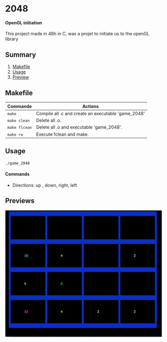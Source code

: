 # 2048
#### OpenGL initiation 

This project made in 48h in C, was a projet to initiate us to the openGL library


## Summary
 1. [Makefile](#makefile)
 2. [Usage](#usage)
 3. [Preview](#preview)


## <a name="makefile">Makefile</a>

| Commande       	|  Actions 	|
|----------------	|----------	|
| `make`      	  | Compile all .c and create an executable 'game_2048'  	|
| `make clean`    | Delete all .o.  	|
| `make flcean`  	| Delete all .o and executable 'game_2048'.  	|
| `make re` 	 	| Execute fclean and make.  	|

## <a name="usage">Usage</a>

```
./game_2048
```

#### Commands

- Directions: up , down, right, left

## <a name="preview">Previews</a>

<img src="https://github.com/eml-trm/2048/blob/master/2048.png?raw=true"></img>



